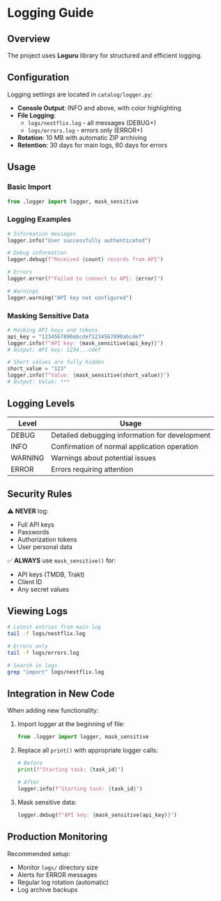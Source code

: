 # Logging Guide

## Overview

The project uses **Loguru** library for structured and efficient logging.

## Configuration

Logging settings are located in `catalog/logger.py`:

- **Console Output**: INFO and above, with color highlighting
- **File Logging**:
  - `logs/nestflix.log` - all messages (DEBUG+)
  - `logs/errors.log` - errors only (ERROR+)
- **Rotation**: 10 MB with automatic ZIP archiving
- **Retention**: 30 days for main logs, 60 days for errors

## Usage

### Basic Import

```python
from .logger import logger, mask_sensitive
```

### Logging Examples

```python
# Information messages
logger.info("User successfully authenticated")

# Debug information
logger.debug(f"Received {count} records from API")

# Errors
logger.error(f"Failed to connect to API: {error}")

# Warnings
logger.warning("API key not configured")
```

### Masking Sensitive Data

```python
# Masking API keys and tokens
api_key = "1234567890abcdef1234567890abcdef"
logger.info(f"API key: {mask_sensitive(api_key)}")
# Output: API key: 1234...cdef

# Short values are fully hidden
short_value = "123"
logger.info(f"Value: {mask_sensitive(short_value)}")
# Output: Value: ***
```

## Logging Levels

| Level    | Usage |
|----------|-------|
| DEBUG    | Detailed debugging information for development |
| INFO     | Confirmation of normal application operation |
| WARNING  | Warnings about potential issues |
| ERROR    | Errors requiring attention |

## Security Rules

⚠️ **NEVER** log:
- Full API keys
- Passwords
- Authorization tokens
- User personal data

✅ **ALWAYS** use `mask_sensitive()` for:
- API keys (TMDB, Trakt)
- Client ID
- Any secret values

## Viewing Logs

```bash
# Latest entries from main log
tail -f logs/nestflix.log

# Errors only
tail -f logs/errors.log

# Search in logs
grep "import" logs/nestflix.log
```

## Integration in New Code

When adding new functionality:

1. Import logger at the beginning of file:
   ```python
   from .logger import logger, mask_sensitive
   ```

2. Replace all `print()` with appropriate logger calls:
   ```python
   # Before
   print(f"Starting task: {task_id}")
   
   # After
   logger.info(f"Starting task: {task_id}")
   ```

3. Mask sensitive data:
   ```python
   logger.debug(f"API key: {mask_sensitive(api_key)}")
   ```

## Production Monitoring

Recommended setup:
- Monitor `logs/` directory size
- Alerts for ERROR messages
- Regular log rotation (automatic)
- Log archive backups
